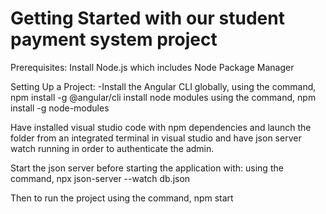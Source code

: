 # Getting Started with our student payment system project
Prerequisites:
Install Node.js which includes Node Package Manager

Setting Up a Project:
-Install the Angular CLI globally,
using the command, npm install -g @angular/cli
install node modules using the command, npm install -g node-modules

Have installed visual studio code with npm dependencies and launch the folder from an integrated terminal in visual studio
and have json server watch running in order to authenticate the admin.

Start the json server before starting the application with:
using the command, npx json-server --watch db.json

Then to run the project
using the command, npm start 
